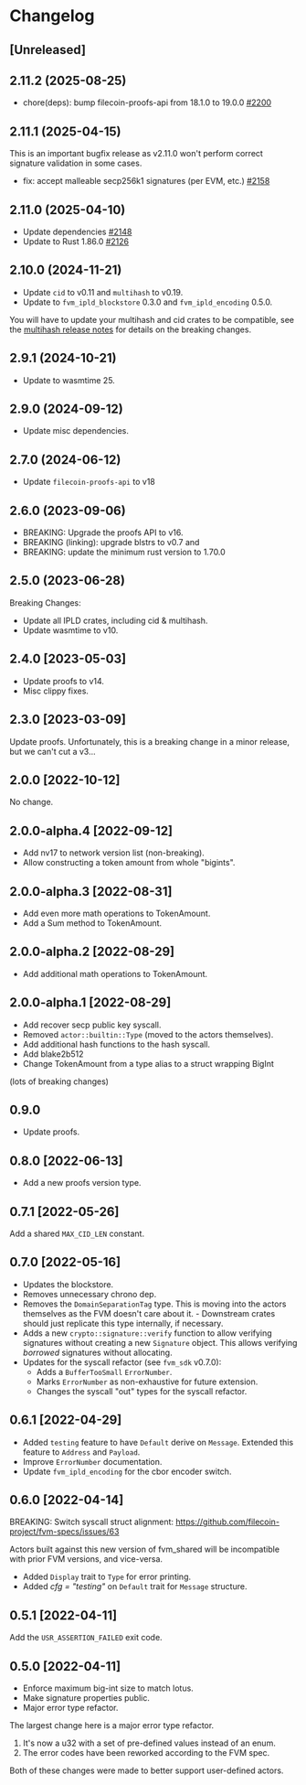 # Changelog

## [Unreleased]

## 2.11.2 (2025-08-25)

- chore(deps): bump filecoin-proofs-api from 18.1.0 to 19.0.0 [#2200](https://github.com/filecoin-project/ref-fvm/pull/2200)

## 2.11.1 (2025-04-15)

This is an important bugfix release as v2.11.0 won't perform correct signature validation in some cases.

- fix: accept malleable secp256k1 signatures (per EVM, etc.) [#2158](https://github.com/filecoin-project/ref-fvm/pull/2158)

## 2.11.0 (2025-04-10)

- Update dependencies [#2148](https://github.com/filecoin-project/ref-fvm/pull/2148)
- Update to Rust 1.86.0 [#2126](https://github.com/filecoin-project/ref-fvm/pull/2126)

## 2.10.0 (2024-11-21)

- Update `cid` to v0.11 and `multihash` to v0.19.
- Update to `fvm_ipld_blockstore` 0.3.0 and `fvm_ipld_encoding` 0.5.0.

You will have to update your multihash and cid crates to be compatible, see the [multihash release notes](https://github.com/multiformats/rust-multihash/blob/master/CHANGELOG.md#-2023-06-06) for details on the breaking changes.

## 2.9.1 (2024-10-21)

- Update to wasmtime 25.

## 2.9.0 (2024-09-12)

- Update misc dependencies.

## 2.7.0 (2024-06-12)

- Update `filecoin-proofs-api` to v18 

## 2.6.0 (2023-09-06)

- BREAKING: Upgrade the proofs API to v16.
- BREAKING (linking): upgrade blstrs to v0.7 and
- BREAKING: update the minimum rust version to 1.70.0

## 2.5.0 (2023-06-28)

Breaking Changes:

- Update all IPLD crates, including cid & multihash.
- Update wasmtime to v10.

## 2.4.0 [2023-05-03]

- Update proofs to v14.
- Misc clippy fixes.

## 2.3.0 [2023-03-09]

Update proofs. Unfortunately, this is a breaking change in a minor release, but we can't cut a v3...

## 2.0.0 [2022-10-12]

No change.

## 2.0.0-alpha.4 [2022-09-12]

- Add nv17 to network version list (non-breaking).
- Allow constructing a token amount from whole "bigints".

## 2.0.0-alpha.3 [2022-08-31]

- Add even more math operations to TokenAmount.
- Add a Sum method to TokenAmount.

## 2.0.0-alpha.2 [2022-08-29]

- Add additional math operations to TokenAmount.

## 2.0.0-alpha.1 [2022-08-29]

- Add recover secp public key syscall.
- Removed `actor::builtin::Type` (moved to the actors themselves).
- Add additional hash functions to the hash syscall.
- Add blake2b512
- Change TokenAmount from a type alias to a struct wrapping BigInt

(lots of breaking changes)

## 0.9.0

- Update proofs.

## 0.8.0 [2022-06-13]

- Add a new proofs version type.

## 0.7.1 [2022-05-26]

Add a shared `MAX_CID_LEN` constant.

## 0.7.0 [2022-05-16]

- Updates the blockstore.
- Removes unnecessary chrono dep.
- Removes the `DomainSeparationTag` type. This is moving into the actors themselves as the FVM
  doesn't care about it.
      - Downstream crates should just replicate this type internally, if necessary.
- Adds a new `crypto::signature::verify` function to allow verifying signatures without creating a
  new `Signature` object. This allows verifying _borrowed_ signatures without allocating.
- Updates for the syscall refactor (see `fvm_sdk` v0.7.0):
    - Adds a `BufferTooSmall` `ErrorNumber`.
    - Marks `ErrorNumber` as non-exhaustive for future extension.
    - Changes the syscall "out" types for the syscall refactor.

## 0.6.1 [2022-04-29]

- Added `testing` feature to have `Default` derive on `Message`. Extended this feature to `Address` and `Payload`.
- Improve `ErrorNumber` documentation.
- Update `fvm_ipld_encoding` for the cbor encoder switch.

## 0.6.0 [2022-04-14]

BREAKING: Switch syscall struct alignment: https://github.com/filecoin-project/fvm-specs/issues/63

Actors built against this new version of fvm_shared will be incompatible with prior FVM versions,
and vice-versa.

- Added `Display` trait to `Type` for error printing. 
- Added _cfg = "testing"_ on `Default` trait for `Message` structure.

## 0.5.1  [2022-04-11]

Add the `USR_ASSERTION_FAILED` exit code.

## 0.5.0 [2022-04-11]

- Enforce maximum big-int size to match lotus.
- Make signature properties public.
- Major error type refactor.

The largest change here is a major error type refactor.

1. It's now a u32 with a set of pre-defined values instead of an enum.
2. The error codes have been reworked according to the FVM spec.

Both of these changes were made to better support user-defined actors.
